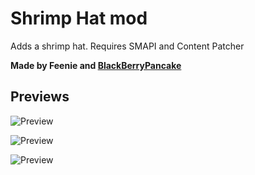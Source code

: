 # Shrimp Hat mod
Adds a shrimp hat.
Requires SMAPI and Content Patcher

**Made by Feenie and [BlackBerryPancake](https://www.instagram.com/black_berry_pancake/)**

## Previews
![Preview](https://github.com/user-attachments/assets/74627681-b21b-42eb-8257-688e224eec3f)

![Preview](https://github.com/user-attachments/assets/3e30b84c-7b14-4c47-a232-23ff14bd26f5)

![Preview](https://github.com/user-attachments/assets/e4a96877-33e7-4a28-b704-137343ed352a)

